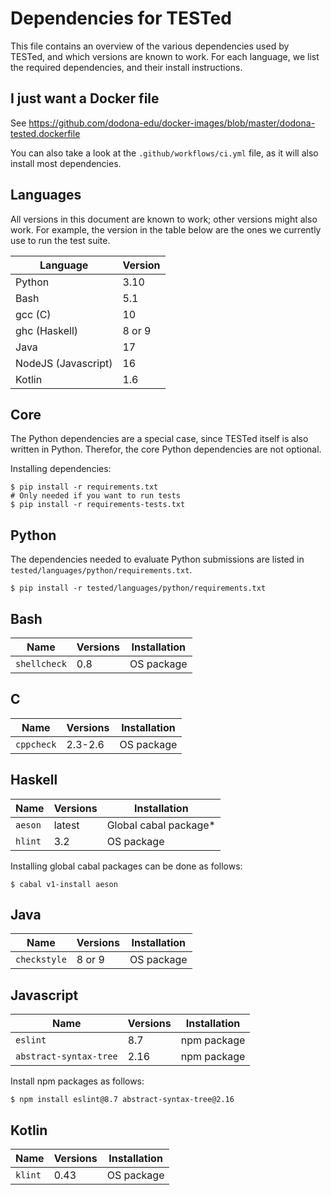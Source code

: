 # Dependencies for TESTed

This file contains an overview of the various dependencies used by TESTed, and which versions are known to work. For
each language, we list the required dependencies, and their install instructions.

## I just want a Docker file

See https://github.com/dodona-edu/docker-images/blob/master/dodona-tested.dockerfile

You can also take a look at the `.github/workflows/ci.yml` file, as it will also install most dependencies.

## Languages

All versions in this document are known to work; other versions might also work. For example, the version in the table
below are the ones we currently use to run the test suite.

| Language            | Version |
|---------------------|---------|
| Python              | 3.10    |
| Bash                | 5.1     |
| gcc (C)             | 10      |
| ghc (Haskell)       | 8 or 9  |
| Java                | 17      |
| NodeJS (Javascript) | 16      |
| Kotlin              | 1.6     |

## Core

The Python dependencies are a special case, since TESTed itself is also written in Python. Therefor, the core Python
dependencies are not optional.

Installing dependencies:

```shell
$ pip install -r requirements.txt
# Only needed if you want to run tests
$ pip install -r requirements-tests.txt
```

## Python

The dependencies needed to evaluate Python submissions are listed in `tested/languages/python/requirements.txt`.

```shell
$ pip install -r tested/languages/python/requirements.txt
```

## Bash

| Name         | Versions | Installation |
|--------------|----------|--------------|
| `shellcheck` | 0.8      | OS package   |

## C

| Name       | Versions | Installation |
|------------|----------|--------------|
| `cppcheck` | 2.3-2.6  | OS package   |

## Haskell

| Name      | Versions | Installation          |
|-----------|----------|-----------------------|
| `aeson`   | latest   | Global cabal package* |
| `hlint`   | 3.2      | OS package            |

Installing global cabal packages can be done as follows:

```shell
$ cabal v1-install aeson
```

## Java

| Name         | Versions | Installation |
|--------------|----------|--------------|
| `checkstyle` | 8 or  9  | OS package   |

## Javascript

| Name                    | Versions | Installation |
|-------------------------|----------|--------------|
| `eslint`                | 8.7      | npm package  |
| `abstract-syntax-tree`  | 2.16     | npm package  |

Install npm packages as follows:

```shell
$ npm install eslint@8.7 abstract-syntax-tree@2.16
```

## Kotlin

| Name                   | Versions | Installation |
|------------------------|----------|--------------|
| `klint`                | 0.43     | OS package   |

